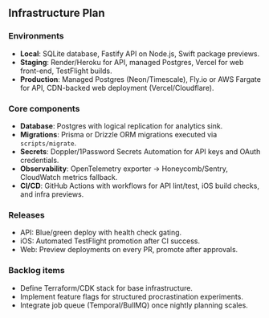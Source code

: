 ## Infrastructure Plan

### Environments
- **Local**: SQLite database, Fastify API on Node.js, Swift package previews.
- **Staging**: Render/Heroku for API, managed Postgres, Vercel for web front-end, TestFlight builds.
- **Production**: Managed Postgres (Neon/Timescale), Fly.io or AWS Fargate for API, CDN-backed web deployment (Vercel/Cloudflare).

### Core components
- **Database**: Postgres with logical replication for analytics sink.
- **Migrations**: Prisma or Drizzle ORM migrations executed via `scripts/migrate`.
- **Secrets**: Doppler/1Password Secrets Automation for API keys and OAuth credentials.
- **Observability**: OpenTelemetry exporter → Honeycomb/Sentry, CloudWatch metrics fallback.
- **CI/CD**: GitHub Actions with workflows for API lint/test, iOS build checks, and infra previews.

### Releases
- API: Blue/green deploy with health check gating.
- iOS: Automated TestFlight promotion after CI success.
- Web: Preview deployments on every PR, promote after approvals.

### Backlog items
- Define Terraform/CDK stack for base infrastructure.
- Implement feature flags for structured procrastination experiments.
- Integrate job queue (Temporal/BullMQ) once nightly planning scales.
